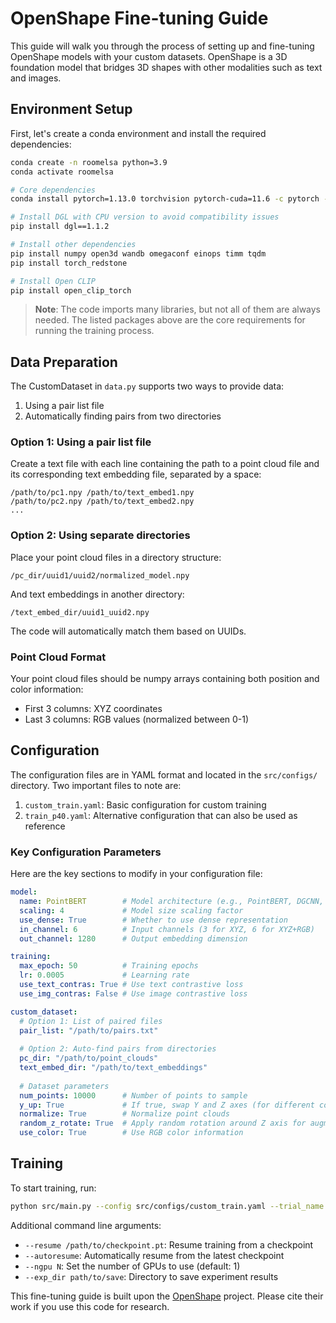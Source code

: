 # OpenShape Fine-tuning Guide

This guide will walk you through the process of setting up and fine-tuning OpenShape models with your custom datasets. OpenShape is a 3D foundation model that bridges 3D shapes with other modalities such as text and images.

## Environment Setup

First, let's create a conda environment and install the required dependencies:

```bash
conda create -n roomelsa python=3.9
conda activate roomelsa

# Core dependencies
conda install pytorch=1.13.0 torchvision pytorch-cuda=11.6 -c pytorch -c nvidia

# Install DGL with CPU version to avoid compatibility issues
pip install dgl==1.1.2

# Install other dependencies
pip install numpy open3d wandb omegaconf einops timm tqdm
pip install torch_redstone

# Install Open CLIP
pip install open_clip_torch
```

> **Note**: The code imports many libraries, but not all of them are always needed. The listed packages above are the core requirements for running the training process.

## Data Preparation

The CustomDataset in `data.py` supports two ways to provide data:

1. Using a pair list file
2. Automatically finding pairs from two directories

### Option 1: Using a pair list file

Create a text file with each line containing the path to a point cloud file and its corresponding text embedding file, separated by a space:

```
/path/to/pc1.npy /path/to/text_embed1.npy
/path/to/pc2.npy /path/to/text_embed2.npy
...
```

### Option 2: Using separate directories

Place your point cloud files in a directory structure:
```
/pc_dir/uuid1/uuid2/normalized_model.npy
```

And text embeddings in another directory:
```
/text_embed_dir/uuid1_uuid2.npy
```

The code will automatically match them based on UUIDs.

### Point Cloud Format

Your point cloud files should be numpy arrays containing both position and color information:
- First 3 columns: XYZ coordinates
- Last 3 columns: RGB values (normalized between 0-1)

## Configuration

The configuration files are in YAML format and located in the `src/configs/` directory. Two important files to note are:

1. `custom_train.yaml`: Basic configuration for custom training
2. `train_p40.yaml`: Alternative configuration that can also be used as reference

### Key Configuration Parameters

Here are the key sections to modify in your configuration file:

```yaml
model:
  name: PointBERT        # Model architecture (e.g., PointBERT, DGCNN, PointNeXt)
  scaling: 4             # Model size scaling factor
  use_dense: True        # Whether to use dense representation
  in_channel: 6          # Input channels (3 for XYZ, 6 for XYZ+RGB)
  out_channel: 1280      # Output embedding dimension

training:
  max_epoch: 50          # Training epochs
  lr: 0.0005             # Learning rate
  use_text_contras: True # Use text contrastive loss
  use_img_contras: False # Use image contrastive loss

custom_dataset:
  # Option 1: List of paired files
  pair_list: "/path/to/pairs.txt"  
  
  # Option 2: Auto-find pairs from directories
  pc_dir: "/path/to/point_clouds"
  text_embed_dir: "/path/to/text_embeddings"
  
  # Dataset parameters
  num_points: 10000      # Number of points to sample
  y_up: True             # If true, swap Y and Z axes (for different coordinate systems)
  normalize: True        # Normalize point clouds
  random_z_rotate: True  # Apply random rotation around Z axis for augmentation
  use_color: True        # Use RGB color information
```

## Training

To start training, run:

```bash
python src/main.py --config src/configs/custom_train.yaml --trial_name your_experiment_name
```

Additional command line arguments:
- `--resume /path/to/checkpoint.pt`: Resume training from a checkpoint
- `--autoresume`: Automatically resume from the latest checkpoint
- `--ngpu N`: Set the number of GPUs to use (default: 1)
- `--exp_dir path/to/save`: Directory to save experiment results

This fine-tuning guide is built upon the [OpenShape](https://github.com/Colin97/OpenShape) project. Please cite their work if you use this code for research.
